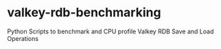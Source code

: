 # valkey-rdb-benchmarking
Python Scripts to benchmark and CPU profile Valkey RDB Save and Load Operations
